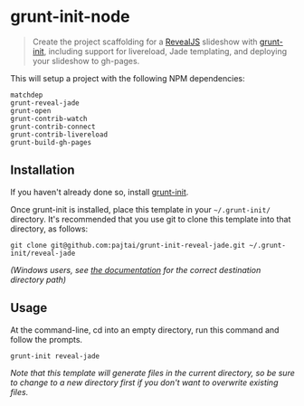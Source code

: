 # grunt-init-node

> Create the project scaffolding for a [RevealJS](https://github.com/hakimel/reveal.js) slideshow with [grunt-init](http://gruntjs.com/project-scaffolding),
including support for livereload, Jade templating, and deploying your slideshow to gh-pages.

This will setup a project with the following NPM dependencies:

```
matchdep
grunt-reveal-jade
grunt-open
grunt-contrib-watch
grunt-contrib-connect
grunt-contrib-livereload
grunt-build-gh-pages
```

[grunt-init]: http://gruntjs.com/project-scaffolding

## Installation
If you haven't already done so, install [grunt-init](http://gruntjs.com/project-scaffolding).

Once grunt-init is installed, place this template in your `~/.grunt-init/` directory. It's
recommended that you use git to clone this template into that directory, as follows:

```
git clone git@github.com:pajtai/grunt-init-reveal-jade.git ~/.grunt-init/reveal-jade
```

_(Windows users, see [the documentation][grunt-init] for the correct destination directory
path)_

## Usage

At the command-line, cd into an empty directory, run this command and follow the prompts.

```
grunt-init reveal-jade
```

_Note that this template will generate files in the current directory, so be sure to change
to a new directory first if you don't want to overwrite existing files._
